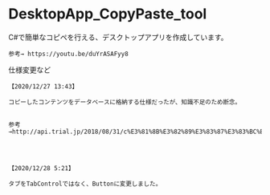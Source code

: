 # DesktopApp_CopyPaste_tool

C#で簡単なコピペを行える、デスクトップアプリを作成しています。

	参考→ https://youtu.be/duYrASAFyy8


仕様変更など

	【2020/12/27 13:43】

	コピーしたコンテンツをデータベースに格納する仕様だったが、知識不足のため断念。


	参考→http://api.trial.jp/2018/08/31/c%E3%81%8B%E3%82%89%E3%83%87%E3%83%BC%E3%82%BF%E3%83%99%E3%83%BC%E3%82%B9%E3%81%AB%E7%B0%A1%E5%8D%98%E3%81%AB%E3%83%87%E3%83%BC%E3%82%BF%E3%82%92%E6%8C%BF%E5%85%A5%E3%81%99%E3%82%8B/




	【2020/12/28 5:21】

	タブをTabControlではなく、Buttonに変更しました。
